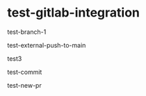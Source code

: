 # test-gitlab-integration

test-branch-1

test-external-push-to-main

test3

test-commit

test-new-pr
